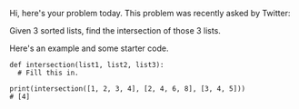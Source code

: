 Hi, here's your problem today. This problem was recently asked by Twitter:

Given 3 sorted lists, find the intersection of those 3 lists.

Here's an example and some starter code.
```
def intersection(list1, list2, list3):
  # Fill this in.
  
print(intersection([1, 2, 3, 4], [2, 4, 6, 8], [3, 4, 5]))
# [4]
```

